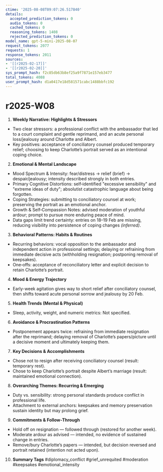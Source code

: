 ```yaml
---
ctime: '2025-08-08T09:07:26.517840'
details:
  accepted_prediction_tokens: 0
  audio_tokens: 0
  cached_tokens: 0
  reasoning_tokens: 1408
  rejected_prediction_tokens: 0
model_name: gpt-5-mini-2025-08-07
request_tokens: 2077
requests: 1
response_tokens: 2011
sources:
- '[[r2025-02-17]]'
- '[[r2025-02-20]]'
sys_prompt_hash: f2c85db63b8ef25a9f7871e157eb3477
total_tokens: 4088
user_prompt_hash: d1a0417e18d581571cabc1488bbfc192
---
```

# r2025-W08

1. **Weekly Narrative: Highlights & Stressors**
- Two clear stressors: a professional conflict with the ambassador that led to a court complaint and gentle reprimand, and an acute personal loss/jealousy around Charlotte and Albert.  
- Key positives: acceptance of conciliatory counsel produced temporary relief; choosing to keep Charlotte’s portrait served as an intentional coping choice.

2. **Emotional & Mental Landscape**
- Mood Spectrum & Intensity: fear/distress → relief (brief) → despair/jealousy; intensity described strongly in both entries.  
- Primary Cognitive Distortions: self‑identified "excessive sensibility" and "extreme ideas of duty"; absolutist catastrophic language about being forgotten.  
- Coping Strategies: submitting to conciliatory counsel at work; preserving the portrait as an emotional anchor.  
- Growth & Self‑Compassion Notes: advised moderation of youthful ardour; prompt to pursue more enduring peace of mind.  
- Data gaps limit trend certainty: entries on 18–19 Feb are missing, reducing visibility into persistence of coping changes *(inferred)*.

3. **Behavioral Patterns: Habits & Routines**
- Recurring behaviors: vocal opposition to the ambassador and independent action in professional settings; delaying or refraining from immediate decisive acts (withholding resignation; postponing removal of keepsakes).  
- One‑offs: acceptance of reconciliatory letter and explicit decision to retain Charlotte’s portrait.

4. **Mood & Energy Trajectory**
- Early-week agitation gives way to short relief after conciliatory counsel, then shifts toward acute personal sorrow and jealousy by 20 Feb.

5. **Health Trends (Mental & Physical)**
- Sleep, activity, weight, and numeric metrics: Not specified.

6. **Avoidance & Procrastination Patterns**
- Postponement appears twice: refraining from immediate resignation after the reprimand; delaying removal of Charlotte’s papers/picture until a decisive moment and ultimately keeping them.

7. **Key Decisions & Accomplishments**
- Chose not to resign after receiving conciliatory counsel (result: temporary rest).  
- Chose to keep Charlotte’s portrait despite Albert’s marriage (result: maintained emotional connection).

8. **Overarching Themes: Recurring & Emerging**
- Duty vs. sensibility: strong personal standards produce conflict in professional life.  
- Attachment to external anchors: keepsakes and memory preservation sustain identity but may prolong grief.

9. **Commitments & Follow‑Through**
- Hold off on resignation — followed through (restored for another week).  
- Moderate ardour as advised — intended, no evidence of sustained change in entries.  
- Remove/bury Charlotte’s papers — intended, but decision reversed and portrait retained (intention not acted upon).

10. **Summary Tags**
#diplomacy_conflict #grief_unrequited #moderation #keepsakes #emotional_intensity